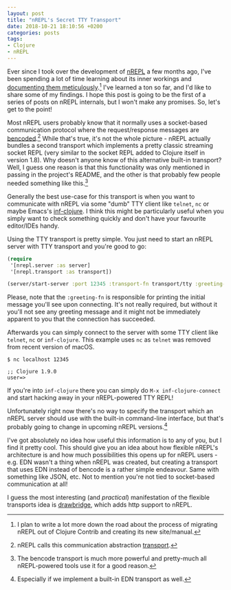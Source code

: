 ```yaml
---
layout: post
title: "nREPL's Secret TTY Transport"
date: 2018-10-21 18:10:56 +0200
categories: posts
tags:
- Clojure
- nREPL
---
```


Ever since I took over the development of
[nREPL](https://github.com/nrepl/nrepl) a few months ago, I've been
spending a lot of time learning about its inner workings and
[documenting them meticulously](https://nrepl.org).[^1] I've learned a
ton so far, and I'd like to share some of my findings.  I hope this post
is going to be the first of a series of posts on nREPL internals, but I
won't make any promises. So, let's get to the point!

<!--more-->

Most nREPL users probably know that it normally uses a socket-based
communication protocol where the request/response messages are
[bencoded](https://wiki.theory.org/index.php/BitTorrentSpecification#Bencoding).[^2]
While that's true, it's not the whole picture - nREPL actually bundles
a second transport which implements a pretty classic streaming socket
REPL (very similar to the socket REPL added to Clojure itself in
version 1.8). Why doesn't anyone know of this alternative built-in
transport? Well, I guess one reason is that this functionality was
only mentioned in passing in the project's README, and the other is
that probably few people needed something like this.[^3]

Generally the best use-case for this transport is when you want to
communicate with nREPL via some "dumb" TTY client like `telnet`, `nc`
or maybe Emacs's
[inf-clojure](https://github.com/clojure-emacs/inf-clojure). I think this might be
particularly useful when you simply want to check something quickly and don't have your
favourite editor/IDEs handy.

Using the TTY transport is pretty simple. You just need to start an
nREPL server with TTY transport and you're good to go:

```clojure
(require
 '[nrepl.server :as server]
 '[nrepl.transport :as transport])

(server/start-server :port 12345 :transport-fn transport/tty :greeting-fn transport/tty-greeting)
```

Please, note that the `:greeting-fn` is responsible for printing the
initial message you'll see upon connecting. It's not really required,
but without it you'll not see any greeting message and it might not be
immediately apparent to you that the connection has succeeded.

Afterwards you can simply connect to the server with some TTY client
like `telnet`, `nc` or `inf-clojure`. This example uses `nc` as
`telnet` was removed from recent version of macOS.

```
$ nc localhost 12345

;; Clojure 1.9.0
user=>
```

If you're into `inf-clojure` there you can simply do `M-x inf-clojure-connect` and start
hacking away in your nREPL-powered TTY REPL!

Unfortunately right now there's no way to specify the transport
which an nREPL server should use with the built-in
command-line interface, but that's probably going to change in
upcoming nREPL versions.[^4]

I've got absolutely no idea how useful this information is to any of
you, but I find it pretty cool.  This should give you an idea about
how flexible nREPL's architecture is and how much possibilities this
opens up for nREPL users - e.g. EDN wasn't a thing when nREPL was
created, but creating a transport that uses EDN instead of bencode is
a rather simple endeavour. Same with something like JSON, etc. Not to mention
you're not tied to socket-based communication at all!

I guess the most interesting (and _practical_) manifestation of the
flexible transports idea is
[drawbridge](https://github.com/nrepl/drawbridge), which adds http
support to nREPL.

[^1]: I plan to write a lot more down the road about the process of migrating nREPL out of Clojure Contrib and creating its new site/manual.
[^2]: nREPL calls this communication abstraction [transport](https://nrepl.org/nrepl/design/transports.html).
[^3]: The bencode transport is much more powerful and pretty-much all nREPL-powered tools use it for a good reason.
[^4]: Especially if we implement a built-in EDN transport as well.

